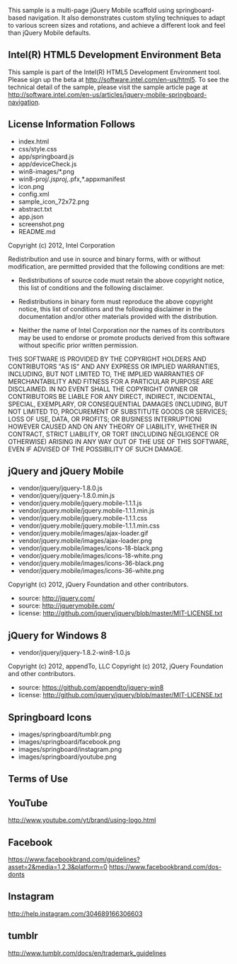 This sample is a multi-page jQuery Mobile scaffold using springboard-based navigation.
It also demonstrates custom styling techniques to adapt to various screen sizes and 
rotations, and achieve a different look and feel than jQuery Mobile defaults.

Intel(R) HTML5 Development Environment Beta
-------------------------------------------
This sample is part of the Intel(R) HTML5 Development Environment tool. 
Please sign up the beta at http://software.intel.com/en-us/html5.
To see the technical detail of the sample, please visit the sample article page 
at http://software.intel.com/en-us/articles/jquery-mobile-springboard-navigation. 

License Information Follows
---------------------------
* index.html
* css/style.css
* app/springboard.js
* app/deviceCheck.js
* win8-images/*.png
* win8-proj/*.jsproj,*.pfx,*.appxmanifest
* icon.png
* config.xml
* sample_icon_72x72.png
* abstract.txt
* app.json
* screenshot.png
* README.md

Copyright (c) 2012, Intel Corporation

Redistribution and use in source and binary forms, with or without modification, 
are permitted provided that the following conditions are met:

- Redistributions of source code must retain the above copyright notice, 
  this list of conditions and the following disclaimer.

- Redistributions in binary form must reproduce the above copyright notice, 
  this list of conditions and the following disclaimer in the documentation 
  and/or other materials provided with the distribution.

- Neither the name of Intel Corporation nor the names of its contributors 
  may be used to endorse or promote products derived from this software 
  without specific prior written permission.

THIS SOFTWARE IS PROVIDED BY THE COPYRIGHT HOLDERS AND CONTRIBUTORS "AS IS" 
AND ANY EXPRESS OR IMPLIED WARRANTIES, INCLUDING, BUT NOT LIMITED TO, 
THE IMPLIED WARRANTIES OF MERCHANTABILITY AND FITNESS FOR A PARTICULAR PURPOSE 
ARE DISCLAIMED. IN NO EVENT SHALL THE COPYRIGHT OWNER OR CONTRIBUTORS BE 
LIABLE FOR ANY DIRECT, INDIRECT, INCIDENTAL, SPECIAL, EXEMPLARY, OR 
CONSEQUENTIAL DAMAGES (INCLUDING, BUT NOT LIMITED TO, PROCUREMENT OF SUBSTITUTE 
GOODS OR SERVICES; LOSS OF USE, DATA, OR PROFITS; OR BUSINESS INTERRUPTION) 
HOWEVER CAUSED AND ON ANY THEORY OF LIABILITY, WHETHER IN CONTRACT, STRICT 
LIABILITY, OR TORT (INCLUDING NEGLIGENCE OR OTHERWISE) ARISING IN ANY WAY OUT 
OF THE USE OF THIS SOFTWARE, EVEN IF ADVISED OF THE POSSIBILITY OF SUCH DAMAGE.


jQuery and jQuery Mobile
------------------------
* vendor/jquery/jquery-1.8.0.js
* vendor/jquery/jquery-1.8.0.min.js
* vendor/jquery.mobile/jquery.mobile-1.1.1.js
* vendor/jquery.mobile/jquery.mobile-1.1.1.min.js 
* vendor/jquery.mobile/jquery.mobile-1.1.1.css
* vendor/jquery.mobile/jquery.mobile-1.1.1.min.css
* vendor/jquery.mobile/images/ajax-loader.gif
* vendor/jquery.mobile/images/ajax-loader.png
* vendor/jquery.mobile/images/icons-18-black.png
* vendor/jquery.mobile/images/icons-18-white.png
* vendor/jquery.mobile/images/icons-36-black.png
* vendor/jquery.mobile/images/icons-36-white.png

Copyright (c) 2012, jQuery Foundation and other contributors.

* source:   http://jquery.com/
* source:   http://jquerymobile.com/
* license:  http://github.com/jquery/jquery/blob/master/MIT-LICENSE.txt

jQuery for Windows 8
--------------------
* vendor/jquery/jquery-1.8.2-win8-1.0.js

Copyright (c) 2012, appendTo, LLC
Copyright (c) 2012, jQuery Foundation and other contributors.

* source:   https://github.com/appendto/jquery-win8
* license:  http://github.com/jquery/jquery/blob/master/MIT-LICENSE.txt

Springboard Icons
-----------------
* images/springboard/tumblr.png
* images/springboard/facebook.png
* images/springboard/instagram.png
* images/springboard/youtube.png

Terms of Use
--------------------
YouTube
---------
http://www.youtube.com/yt/brand/using-logo.html

Facebook
---------
https://www.facebookbrand.com/guidelines?asset=2&media=1,2,3&platform=0
https://www.facebookbrand.com/dos-donts

Instagram
---------
http://help.instagram.com/304689166306603

tumblr
---------
http://www.tumblr.com/docs/en/trademark_guidelines

